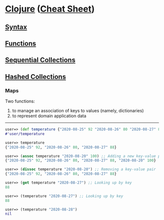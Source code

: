 # <a href="./README.md">Clojure</a> (<a href="https://clojure.org/api/cheatsheet">Cheat Sheet</a>)

## <a href="./Syntax.md">Syntax</a>

## <a href="./Functions.md">Functions</a>

## <a href="./Sequential_Collections.md">Sequential Collections</a>

## <a href="./Hashed_Collections.md">Hashed Collections</a>

### Maps

Two functions:
1. to manage an association of keys to values (namely, dictionaries)
2. to represent domain application data

<hr>

```Clojure
user=> (def temperature {"2020-08-25" 92 "2020-08-26" 80 "2020-08-27" 88}) ;; Creating a literal map by { and }.
#'user/temperature

user=> temperature
{"2020-08-25" 92, "2020-08-26" 80, "2020-08-27" 88}

user=> (assoc temperature "2020-08-20" 100) ;; Adding a new key-value pair, or updating it
{"2020-08-25" 92, "2020-08-26" 80, "2020-08-27" 88, "2020-08-20" 100}

user=> (dissoc temperature "2020-08-20") ;; Removing a key-value pair
{"2020-08-25" 92, "2020-08-26" 80, "2020-08-27" 88}

user=> (get temperature "2020-08-27") ;; Looking up by key
88

user=> (temperature "2020-08-27") ;; Looking up by key
88

user=> (temperature "2020-08-28")
nil
```

